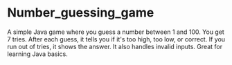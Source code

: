 # Number_guessing_game
A simple Java game where you guess a number between 1 and 100. You get 7 tries. After each guess, it tells you if it's too high, too low, or correct. If you run out of tries, it shows the answer. It also handles invalid inputs. Great for learning Java basics.
